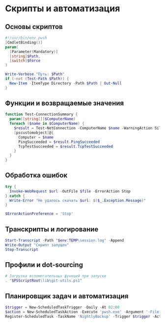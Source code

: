 # Скрипты и автоматизация

## Основы скриптов

```powershell
#!/usr/bin/env pwsh
[CmdletBinding()]
param(
  [Parameter(Mandatory)]
  [string]$Path,
  [switch]$Force
)

Write-Verbose "Путь: $Path"
if (-not (Test-Path $Path)) {
  New-Item -ItemType Directory -Path $Path | Out-Null
}
```

## Функции и возвращаемые значения

```powershell
function Test-ConnectionSummary {
  param([string[]]$ComputerName)
  foreach ($name in $ComputerName) {
    $result = Test-NetConnection -ComputerName $name -WarningAction SilentlyContinue
    [pscustomobject]@{
      Computer = $name
      PingSucceeded = $result.PingSucceeded
      TcpTestSucceeded = $result.TcpTestSucceeded
    }
  }
}
```

## Обработка ошибок

```powershell
try {
  Invoke-WebRequest $url -OutFile $file -ErrorAction Stop
} catch {
  Write-Error "Не удалось скачать $url: $($_.Exception.Message)"
}

$ErrorActionPreference = 'Stop'
```

## Транскрипты и логирование

```powershell
Start-Transcript -Path "$env:TEMP\session.log" -Append
Write-Output "Скрипт запущен"
Stop-Transcript
```

## Профили и dot-sourcing

```powershell
# Загрузка вспомогательных функций при запуске
. "$PSScriptRoot\lib\git-utils.ps1"
```

## Планировщик задач и автоматизация

```powershell
$trigger = New-ScheduledTaskTrigger -Daily -At 02:00
$action = New-ScheduledTaskAction -Execute 'pwsh.exe' -Argument '-File C:\Scripts\backup.ps1'
Register-ScheduledTask -TaskName 'NightlyBackup' -Trigger $trigger -Action $action -RunLevel Highest -User 'SYSTEM'
```
